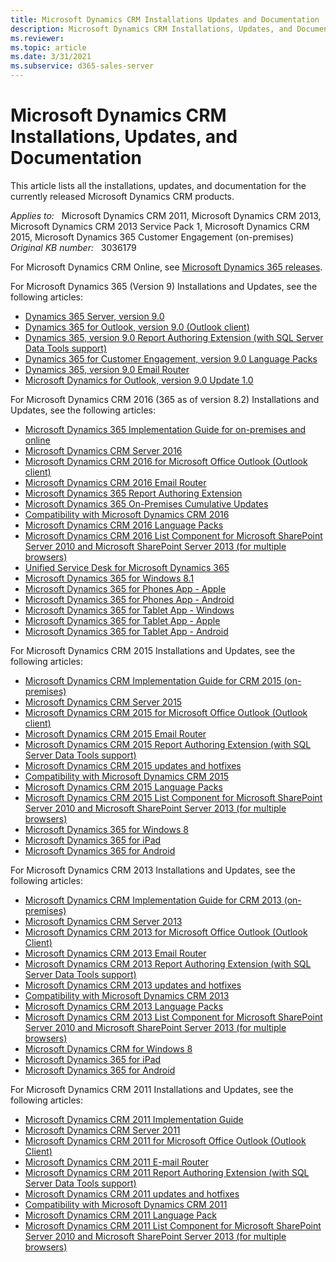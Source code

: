 ```yaml
---
title: Microsoft Dynamics CRM Installations Updates and Documentation
description: Microsoft Dynamics CRM Installations, Updates, and Documentation.
ms.reviewer: 
ms.topic: article
ms.date: 3/31/2021
ms.subservice: d365-sales-server
---
```

# Microsoft Dynamics CRM Installations, Updates, and Documentation

This article lists all the installations, updates, and documentation for the currently released Microsoft Dynamics CRM products.

_Applies to:_ &nbsp; Microsoft Dynamics CRM 2011, Microsoft Dynamics CRM 2013, Microsoft Dynamics CRM 2013 Service Pack 1, Microsoft Dynamics CRM 2015, Microsoft Dynamics 365 Customer Engagement (on-premises)  
_Original KB number:_ &nbsp; 3036179

For Microsoft Dynamics CRM Online, see [Microsoft Dynamics 365 releases](https://support.microsoft.com/help/2925359/microsoft-dynamics-crm-online-releases).

For Microsoft Dynamics 365 (Version 9) Installations and Updates, see the following articles:

- [Dynamics 365 Server, version 9.0](https://www.microsoft.com/download/details.aspx?id=57478)
- [Dynamics 365 for Outlook, version 9.0 (Outlook client)](https://www.microsoft.com/download/details.aspx?id=56972)
- [Dynamics 365, version 9.0 Report Authoring Extension (with SQL Server Data Tools support)](https://www.microsoft.com/download/details.aspx?id=56973)
- [Dynamics 365 for Customer Engagement, version 9.0 Language Packs](https://www.microsoft.com/download/details.aspx?id=56970)
- [Dynamics 365, version 9.0 Email Router](https://www.microsoft.com/download/details.aspx?id=56974)
- [Microsoft Dynamics for Outlook, version 9.0 Update 1.0](https://www.microsoft.com/download/details.aspx?id=58079)

For Microsoft Dynamics CRM 2016 (365 as of version 8.2) Installations and Updates, see the following articles:

- [Microsoft Dynamics 365 Implementation Guide for on-premises and online](https://www.microsoft.com/download/details.aspx?id=50039)
- [Microsoft Dynamics CRM Server 2016](https://www.microsoft.com/download/details.aspx?id=50372)
- [Microsoft Dynamics CRM 2016 for Microsoft Office Outlook (Outlook client)](https://www.microsoft.com/download/details.aspx?id=50370)
- [Microsoft Dynamics CRM 2016 Email Router](https://www.microsoft.com/download/details.aspx?id=50373)
- [Microsoft Dynamics 365 Report Authoring Extension](https://www.microsoft.com/download/details.aspx?id=50375)
- [Microsoft Dynamics 365 On-Premises Cumulative Updates](https://support.microsoft.com/help/3142345)
- [Compatibility with Microsoft Dynamics CRM 2016](https://support.microsoft.com/help/3124955)
- [Microsoft Dynamics CRM 2016 Language Packs](https://www.microsoft.com/download/details.aspx?id=50371)
- [Microsoft Dynamics CRM 2016 List Component for Microsoft SharePoint Server 2010 and Microsoft SharePoint Server 2013 (for multiple browsers)](https://www.microsoft.com/download/details.aspx?id=50374)
- [Unified Service Desk for Microsoft Dynamics 365](https://www.microsoft.com/download/details.aspx?id=50355)
- [Microsoft Dynamics 365 for Windows 8.1](https://www.microsoft.com/p/microsoft-dynamics-crm/9wzdncrfjbcm#activetab=pivot:overviewtab)
- [Microsoft Dynamics 365 for Phones App - Apple](https://apps.apple.com/us/app/dynamics-crm-for-phones/id1003997947?ls=1)
- [Microsoft Dynamics 365 for Phones App - Android](https://play.google.com/store/apps/details?id=com.microsoft.crm.crmphone)
- [Microsoft Dynamics 365 for Tablet App - Windows](https://www.microsoft.com/p/microsoft-dynamics-crm-for-windows-81/9wzdncrfjbcm#activetab=pivot:overviewtab)
- [Microsoft Dynamics 365 for Tablet App - Apple](https://apps.apple.com/us/app/microsoft-dynamics-crm/id678800460)
- [Microsoft Dynamics 365 for Tablet App - Android](https://play.google.com/store/apps/details?id=com.microsoft.crm.crmtablet)

For Microsoft Dynamics CRM 2015 Installations and Updates, see the following articles:

- [Microsoft Dynamics CRM Implementation Guide for CRM 2015 (on-premises)](https://www.microsoft.com/download/details.aspx?id=45022)
- [Microsoft Dynamics CRM Server 2015](https://www.microsoft.com/download/details.aspx?id=45012)
- [Microsoft Dynamics CRM 2015 for Microsoft Office Outlook (Outlook client)](https://www.microsoft.com/download/details.aspx?id=45015)
- [Microsoft Dynamics CRM 2015 Email Router](https://www.microsoft.com/download/details.aspx?id=45017)
- [Microsoft Dynamics CRM 2015 Report Authoring Extension (with SQL Server Data Tools support)](https://www.microsoft.com/download/details.aspx?id=45013)
- [Microsoft Dynamics CRM 2015 updates and hotfixes](https://support.microsoft.com/help/3018363)
- [Compatibility with Microsoft Dynamics CRM 2015](https://support.microsoft.com/help/3018360)
- [Microsoft Dynamics CRM 2015 Language Packs](https://www.microsoft.com/download/details.aspx?id=45014)
- [Microsoft Dynamics CRM 2015 List Component for Microsoft SharePoint Server 2010 and Microsoft SharePoint Server 2013 (for multiple browsers)](https://www.microsoft.com/download/details.aspx?id=45018)
- [Microsoft Dynamics 365 for Windows 8](https://www.microsoft.com/p/microsoft-dynamics-crm-for-windows-8/9wzdncrfjb15?rtc=1)
- [Microsoft Dynamics 365 for iPad](https://apps.apple.com/us/app/microsoft-dynamics-crm/id678800460)
- [Microsoft Dynamics 365 for Android](https://play.google.com/store/apps/details?id=com.microsoft.crm.crmtablet)

For Microsoft Dynamics CRM 2013 Installations and Updates, see the following articles:

- [Microsoft Dynamics CRM Implementation Guide for CRM 2013 (on-premises)](https://www.microsoft.com/download/details.aspx?id=40322)
- [Microsoft Dynamics CRM Server 2013](https://www.microsoft.com/download/details.aspx?id=40341)
- [Microsoft Dynamics CRM 2013 for Microsoft Office Outlook (Outlook Client)](https://www.microsoft.com/download/details.aspx?id=40344)
- [Microsoft Dynamics CRM 2013 Email Router](https://www.microsoft.com/download/details.aspx?id=40342)
- [Microsoft Dynamics CRM 2013 Report Authoring Extension (with SQL Server Data Tools support)](https://www.microsoft.com/download/details.aspx?id=40343)
- [Microsoft Dynamics CRM 2013 updates and hotfixes](https://support.microsoft.com/help/2917899)
- [Compatibility with Microsoft Dynamics CRM 2013](https://support.microsoft.com/help/3005167)
- [Microsoft Dynamics CRM 2013 Language Packs](https://www.microsoft.com/download/details.aspx?id=40340)
- [Microsoft Dynamics CRM 2013 List Component for Microsoft SharePoint Server 2010 and Microsoft SharePoint Server 2013 (for multiple browsers)](https://www.microsoft.com/download/details.aspx?id=40345)
- [Microsoft Dynamics CRM for Windows 8](https://www.microsoft.com/p/microsoft-dynamics-crm-for-windows-8/9wzdncrfjb15?rtc=1#activetab=pivot:overviewtab)
- [Microsoft Dynamics 365 for iPad](https://apps.apple.com/us/app/microsoft-dynamics-crm/id678800460)
- [Microsoft Dynamics 365 for Android](https://play.google.com/store/apps/details?id=com.microsoft.crm.crmtablet)

For Microsoft Dynamics CRM 2011 Installations and Updates, see the following articles:

- [Microsoft Dynamics CRM 2011 Implementation Guide](https://www.microsoft.com/download/details.aspx?id=3621)
- [Microsoft Dynamics CRM Server 2011](https://www.microsoft.com/download/details.aspx?id=27822)
- [Microsoft Dynamics CRM 2011 for Microsoft Office Outlook (Outlook Client)](https://www.microsoft.com/download/details.aspx?id=27821)
- [Microsoft Dynamics CRM 2011 E-mail Router](https://www.microsoft.com/download/details.aspx?id=27818)
- [Microsoft Dynamics CRM 2011 Report Authoring Extension (with SQL Server Data Tools support)](https://www.microsoft.com/download/details.aspx?id=27823)
- [Microsoft Dynamics CRM 2011 updates and hotfixes](https://support.microsoft.com/help/2555051)
- [Compatibility with Microsoft Dynamics CRM 2011](https://support.microsoft.com/help/3005163)
- [Microsoft Dynamics CRM 2011 Language Pack](https://www.microsoft.com/download/details.aspx?id=27819)
- [Microsoft Dynamics CRM 2011 List Component for Microsoft SharePoint Server 2010 and Microsoft SharePoint Server 2013 (for multiple browsers)](https://www.microsoft.com/download/details.aspx?id=5283)
